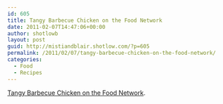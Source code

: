 ```yaml
---
id: 605
title: Tangy Barbecue Chicken on the Food Network
date: 2011-02-07T14:47:06+00:00
author: shotlowb
layout: post
guid: http://mistiandblair.shotlow.com/?p=605
permalink: /2011/02/07/tangy-barbecue-chicken-on-the-food-network/
categories:
  - Food
  - Recipes
---
```

[Tangy Barbecue Chicken on the Food Network](http://www.foodnetwork.com/recipes/tangy-barbecue-chicken-recipe/index.html?soc=share).